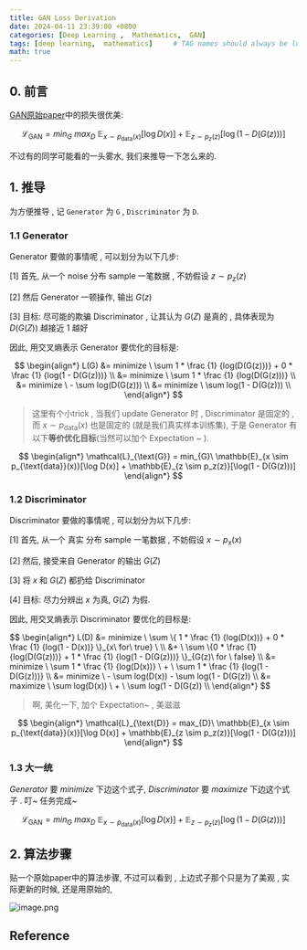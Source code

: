 ```yaml
---
title: GAN Loss Derivation
date: 2024-04-11 23:39:00 +0800
categories: [Deep Learning ,  Mathematics,  GAN]
tags: [deep learning,  mathematics]     # TAG names should always be lowercase
math: true
---
```


## 0. 前言

[GAN原始paper](https://arxiv.org/abs/1406.2661)中的损失很优美:

$$
\mathcal{L}_{\text{GAN}} = min_{G} \ max_{D} \  \mathbb{E}_{x \sim p_{\text{data}}(x)}[\log D(x)] + \mathbb{E}_{z \sim p_z(z)}[\log(1 - D(G(z)))]
$$

不过有的同学可能看的一头雾水,  我们来推导一下怎么来的.

## 1. 推导

为方便推导 ,  记 `Generator` 为 `G` ,  `Discriminator` 为 `D`.

### 1.1 Generator

Generator 要做的事情呢 ,  可以划分为以下几步:

[1] 首先,  从一个 noise 分布 sample 一笔数据 ,  不妨假设 $z \sim p_z(z)$

[2] 然后 Generator 一顿操作,  输出 $G(z)$

[3] 目标: 尽可能的欺骗 Discriminator ,  让其认为  $G(Z)$  是真的 ,  具体表现为 $D(G(Z))$ 越接近 $1$ 越好

因此,  用交叉熵表示 Generator 要优化的目标是:

<div style="text-align:center">
$$
\begin{align*}
L(G) &=  minimize \ \sum 1 * \frac {1} {log(D(G(z)))} + 0 * \frac {1} {log(1 - D(G(z)))} \\
&= minimize \ \sum 1 * \frac {1} {log(D(G(z)))} \\
&= minimize \ - \sum log(D(G(z))) \\
&= minimize \ \sum log(1 - D(G(z))) \\
\end{align*}
$$
</div>

> 这里有个小trick ,  当我们 update Generator 时 ,  Discriminator 是固定的 ,  而 $x \sim p_{\text{data}}(x)$ 也是固定的 (就是我们真实样本训练集),  于是 Generator 有以下**等价优化目标**(当然可以加个 Expectation ~ ).


$$
\begin{align*}
\mathcal{L}_{\text{G}} = min_{G}\  \mathbb{E}_{x \sim p_{\text{data}}(x)}[\log D(x)] + \mathbb{E}_{z \sim p_z(z)}[\log(1 - D(G(z)))]
\end{align*}
$$


### 1.2 Discriminator

Discriminator 要做的事情呢 ,  可以划分为以下几步:

[1] 首先,  从一个 真实 分布 sample 一笔数据 ,  不妨假设 $x \sim p_x(x)$

[2] 然后,  接受来自 Generator 的输出 $G(Z)$

[3] 将 $x$ 和 $G(Z)$ 都扔给 Discriminator

[4] 目标: 尽力分辨出 $x$ 为真,  $G(Z)$ 为假.

因此,  用交叉熵表示 Discriminator 要优化的目标是:

<div style="text-align:left">
$$
\begin{align*}
L(D) &=  minimize \ \sum \{ 1 * \frac {1} {log(D(x))} + 0 * \frac {1} {log(1 - D(x))} \}_{x\  for\  true} \ \\
&+ \ \sum  \{0 * \frac {1} {log(D(G(z)))} + 1 * \frac {1} {log(1 - D(G(z)))} \}_{G(z)\  for \ false} \\
&= minimize \ \sum 1 * \frac {1} {log(D(x))} \ + \ \sum 1 * \frac {1} {log(1 - D(G(z)))}  \\
&= minimize \ - \sum log(D(x)) - \sum log(1 - D(G(z))  \\
&= maximize \ \sum log(D(x)) \ + \ \sum log(1 - D(G(z))  \\
\end{align*}
$$
</div>

> 啊,  美化一下,  加个 Expectation~ , 美滋滋

$$
\begin{align*}
\mathcal{L}_{\text{D}} = max_{D}\  \mathbb{E}_{x \sim p_{\text{data}}(x)}[\log D(x)] + \mathbb{E}_{z \sim p_z(z)}[\log(1 - D(G(z)))]
\end{align*}
$$


### 1.3 大一统

$Generator$ 要 $minimize$ 下边这个式子,  $Discriminator$ 要 $maximize$ 下边这个式子 . 叮~ 任务完成~

$$
\mathcal{L}_{\text{GAN}} = min_{G} \ max_{D} \  \mathbb{E}_{x \sim p_{\text{data}}(x)}[\log D(x)] + \mathbb{E}_{z \sim p_z(z)}[\log(1 - D(G(z)))]
$$

## 2. 算法步骤

贴一个原始paper中的算法步骤,  不过可以看到 ,  上边式子那个只是为了美观 ,  实际更新的时候,  还是用原始的,

![image.png](https://s2.loli.net/2024/04/12/yS5QvjER17fJ3z4.png)


## Reference

